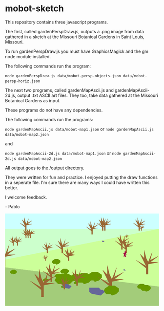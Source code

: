 # mobot-sketch

This repository contains three javascript programs.

The first, called gardenPerspDraw.js, outputs a .png image from data gathered in a sketch at the Missouri Botanical Gardens in Saint Louis, Missouri.

To run gardenPerspDraw.js you must have GraphicsMagick and the gm node module installed.

The following commands run the program:

`node gardenPerspDraw.js data/mobot-persp-objects.json data/mobot-persp-horiz.json`

The next two programs, called gardenMapAscii.js and gardenMapAscii-2d.js, output .txt ASCII art files. They too, take data gathered at the Missouri Botanical Gardens as input.

These programs do not have any dependencies.

The following commands run the programs:

`node gardenMapAscii.js data/mobot-map1.json` 
or
`node gardenMapAscii.js data/mobot-map2.json`

and 

`node gardenMapAscii-2d.js data/mobot-map1.json`
or 
`node gardenMapAscii-2d.js data/mobot-map2.json`

All output goes to the /output directory.

They were written for fun and practice. I enjoyed putting the draw functions in a seperate file. I'm sure there are many ways I could have written this better.

I welcome feedback.

\- Pablo

![Output Image](./output/gardenPerspDraw.png)